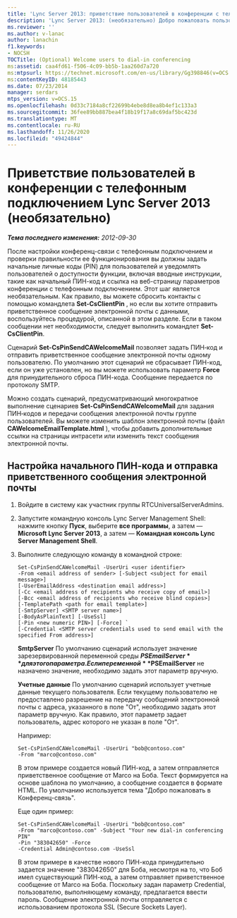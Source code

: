 ```yaml
---
title: 'Lync Server 2013: приветствие пользователей в конференции с телефонным подключением (необязательно)'
description: 'Lync Server 2013: (необязательно) Добро пожаловать пользователям в Конференц-связь с телефонным подключением.'
ms.reviewer: ''
ms.author: v-lanac
author: lanachin
f1.keywords:
- NOCSH
TOCTitle: (Optional) Welcome users to dial-in conferencing
ms:assetid: caa4fd61-f506-4c09-bb5b-1aa260d7a720
ms:mtpsurl: https://technet.microsoft.com/en-us/library/Gg398846(v=OCS.15)
ms:contentKeyID: 48185443
ms.date: 07/23/2014
manager: serdars
mtps_version: v=OCS.15
ms.openlocfilehash: 0d33c7184a8cf22699b4ebe8d8ea8b4ef1c133a3
ms.sourcegitcommit: 36fee89bb887bea4f18b19f17a8c69daf5bc423d
ms.translationtype: MT
ms.contentlocale: ru-RU
ms.lasthandoff: 11/26/2020
ms.locfileid: "49424844"
---
```

# <a name="optional-welcome-users-to-dial-in-conferencing-in-lync-server-2013"></a>Приветствие пользователей в конференции с телефонным подключением Lync Server 2013 (необязательно)

<div data-xmlns="http://www.w3.org/1999/xhtml">

<div class="topic" data-xmlns="http://www.w3.org/1999/xhtml" data-msxsl="urn:schemas-microsoft-com:xslt" data-cs="https://msdn.microsoft.com/">

<div data-asp="https://msdn2.microsoft.com/asp">



</div>

<div id="mainSection">

<div id="mainBody">

<span> </span>

_**Тема последнего изменения:** 2012-09-30_

После настройки конференц-связи с телефонным подключением и проверки правильности ее функционирования вы должны задать начальные личные коды (PIN) для пользователей и уведомлять пользователей о доступности функции, включая вводные инструкции, такие как начальный ПИН-код и ссылка на веб-страницу параметров конференции с телефонным подключением. Этот шаг является необязательным. Как правило, вы можете сбросить контакты с помощью командлета **Set-CsClientPin** , но если вы хотите отправить приветственное сообщение электронной почты с данными, воспользуйтесь процедурой, описанной в этом разделе. Если в таком сообщении нет необходимости, следует выполнить командлет **Set-CsClientPin**.

Сценарий **Set-CsPinSendCAWelcomeMail** позволяет задать ПИН‑код и отправить приветственное сообщение электронной почты одному пользователю. По умолчанию этот сценарий не сбрасывает ПИН-код, если он уже установлен, но вы можете использовать параметр **Force** для принудительного сброса ПИН-кода. Сообщение передается по протоколу SMTP.

Можно создать сценарий, предусматривающий многократное выполнение сценариев **Set-CsPinSendCAWelcomeMail** для задания ПИН‑кодов и передачи сообщения электронной почты группе пользователей. Вы можете изменить шаблон электронной почты (файл **CAWelcomeEmailTemplate.html** ), чтобы добавить дополнительные ссылки на страницы интрасети или изменить текст сообщения электронной почты.

<div>

## <a name="to-set-an-initial-pin-and-send-welcome-email"></a>Настройка начального ПИН-кода и отправка приветственного сообщения электронной почты

1.  Войдите в систему как участник группы RTCUniversalServerAdmins.

2.  Запустите командную консоль Lync Server Management Shell: нажмите кнопку **Пуск**, выберите **все программы**, а затем — **Microsoft Lync Server 2013**, а затем — **Командная консоль Lync Server Management Shell**.

3.  Выполните следующую команду в командной строке:
    
        Set-CsPinSendCAWelcomeMail -UserUri <user identifier>
        -From <email address of sender> [-Subject <subject for email message>]
        [-UserEmailAddress <destination email address>]
        [-Cc <email address of recipients who receive copy of email>]
        [-Bcc <email address of recipients who receive blind copies>]
        [-TemplatePath <path for email template>]
        [-SmtpServer] <SMTP server name>]
        [-BodyAsPlainText] [-UseSsl]
        [-Pin <new numeric PIN>] [-Force] `
        [-Credential <SMTP server credentials used to send email with the specified From address>]
    
    **SmtpServer**   По умолчанию сценарий использует значение зарезервированной переменной среды **$PSEmailServer** для этого параметра. Если переменной **$PSEmailServer** не назначено значение, необходимо задать этот параметр вручную.
    
    **Учетные данные**   По умолчанию сценарий использует учетные данные текущего пользователя. Если текущему пользователю не предоставлено разрешение на передачу сообщений электронной почты с адреса, указанного в поле "От", необходимо задать этот параметр вручную. Как правило, этот параметр задает пользователь, адрес которого не указан в поле "От".
    
    Например:
    
        Set-CsPinSendCAWelcomeMail -UserUri "bob@contoso.com"
        -From "marco@contoso.com"
    
    В этом примере создается новый ПИН-код, а затем отправляется приветственное сообщение от Marco на Боба. Текст формируется на основе шаблона по умолчанию, а сообщение создается в формате HTML. По умолчанию используется тема "Добро пожаловать в Конференц-связь".
    
    Еще один пример:
    
        Set-CsPinSendCAWelcomeMail -UserUri "bob@contoso.com"
        -From "marco@contoso.com" -Subject "Your new dial-in conferencing PIN"
        -Pin "383042650" -Force
        -Credential Admin@contoso.com -UseSsl
    
    В этом примере в качестве нового ПИН-кода принудительно задается значение "383042650" для Боба, несмотря на то, что Боб имел существующий ПИН-код, а затем отправляет приветственное сообщение от Marco на Боба. Поскольку задан параметр Credential, пользователю, выполняющему команду, предлагается ввести пароль. Сообщение электронной почты отправляется с использованием протокола SSL (Secure Sockets Layer).

</div>

</div>

<span> </span>

</div>

</div>

</div>


